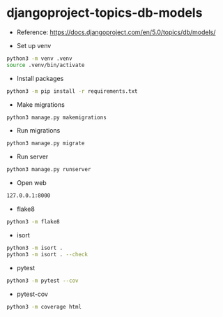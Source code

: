 # djangoproject-topics-db-models

- Reference: https://docs.djangoproject.com/en/5.0/topics/db/models/

- Set up venv

```bash
python3 -m venv .venv
source .venv/bin/activate
```

- Install packages

```bash
python3 -m pip install -r requirements.txt
```

- Make migrations

```bash
python3 manage.py makemigrations
```

- Run migrations

```bash
python3 manage.py migrate
```

- Run server

```bash
python3 manage.py runserver
```

- Open web

```bash
127.0.0.1:8000
```

- flake8

```bash
python3 -m flake8
```

- isort

```bash
python3 -m isort .
python3 -m isort . --check
```

- pytest

```bash
python3 -m pytest --cov
```

- pytest-cov

```bash
python3 -m coverage html
```
